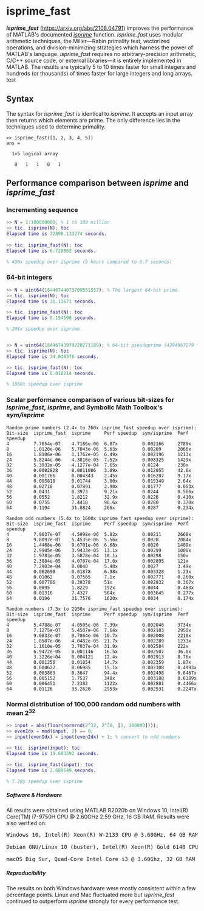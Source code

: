 # isprime_fast

**_isprime_fast_** (https://arxiv.org/abs/2108.04791) improves the performance of MATLAB's documented [*isprime*](https://www.mathworks.com/help/matlab/ref/isprime.html) function. *isprime_fast* uses modular arithmetic techniques, the Miller—Rabin primality test, vectorized operations, and division-minimizing strategies which harness the power of MATLAB's language. *isprime_fast* requires no arbitrary-precision arithmetic, C/C++ source code, or external libraries—it is entirely implemented in MATLAB. The results are typically 5 to 10 times faster for small integers and hundreds (or thousands) of times faster for large integers and long arrays. test

## Syntax
The syntax for *isprime_fast* is identical to *isprime*. It accepts an input array then returns which elements are prime. The only difference lies in the techniques used to determine primality.
```
>> isprime_fast([1, 2, 3, 4, 5])
ans =

  1×5 logical array

   0   1   1   0   1
```

## Performance comparison between *isprime* and *isprime_fast*
### Incrementing sequence
```MATLAB
>> N = 1:100000000; % 1 to 100 million
>> tic, isprime(N); toc
Elapsed time is 32898.133274 seconds.
    
>> tic, isprime_fast(N); toc
Elapsed time is 6.728862 seconds.

% 430x speedup over isprime (9 hours compared to 6.7 seconds)
```

### 64-bit integers

```MATLAB
>> N = uint64(18446744073709551557); % The largest 64-bit prime
>> tic, isprime(N); toc
Elapsed time is 31.11671 seconds.

>> tic, isprime_fast(N); toc
Elapsed time is 0.154598 seconds.

% 201x speedup over isprime


>> N = uint64(18446743979220271189); % 64-bit pseudoprime (4294967279 * 4294967291)
>> tic, isprime(N); toc
Elapsed time is 34.040376 seconds.

>> tic, isprime_fast(N); toc
Elapsed time is 0.018214 seconds.

% 1868x speedup over isprime
```

### Scalar performance comparison of various bit-sizes for *isprime_fast*, *isprime*, and Symbolic Math Toolbox's *sym/isprime*
```
Random prime numbers (2.4x to 260x isprime_fast speedup over isprime):
Bit-size  isprime_fast  isprime     Perf speedup  sym/isprime  Perf speedup
4         7.7654e-07    4.7186e-06  6.07x         0.002166     2789x
8         1.0120e-06    5.7043e-06  5.63x         0.00209      2066x
16        1.8106e-06    1.1762e-05  6.49x         0.002196     1213x
24        5.8244e-06    4.3816e-05  7.52x         0.008325     1429x
32        5.3932e-05    4.1277e-04  7.65x         0.0124       230x
36        0.0002828     0.0011006   3.89x         0.012055     42.6x
40        0.001766      0.004343    2.45x         0.016207     9.17x
44        0.005818      0.01744     3.00x         0.015349     2.64x
48        0.02718       0.07891     2.90x         0.01777      0.653x
52        0.0431        0.3973      9.21x         0.0244       0.566x
56        0.0552        1.8212      32.9x         0.0226       0.410x
60        0.0755        7.4418      98.6x         0.0280       0.370x
64        0.1194        31.8824     266x          0.0287       0.234x

Random odd numbers (5.4x to 1600x isprime_fast speedup over isprime):
Bit-size  isprime_fast  isprime     Perf speedup  sym/isprime  Perf speedup
4         7.9037e-07    4.5998e-06  5.82x         0.00211      2668x
8         9.8097e-07    5.4535e-06  5.56x         0.0020       2084x
16        1.4468e-06    9.6701e-06  6.68x         0.0020       1409x
24        2.9905e-06    3.9433e-05  13.1x         0.00299      1000x
32        1.9783e-05    3.5878e-04  18.1x         0.00298      150x
36        2.3884e-05    4.0707e-04  17.0x         0.002895     121x
40        7.2903e-04    0.0040      5.48x         0.0027       3.49x
44        0.002690      0.01878     6.98x         0.003328     1.23x
48        0.01062       0.07565     7.1x          0.002771     0.260x
52        0.007706      0.39378     51x           0.002832     0.367x
56        0.0095        1.8229      192x          0.0044       0.463x
60        0.01316       7.4327      564x          0.003645     0.277x
64        0.0196        31.7576     1620x         0.0034       0.174x

Random numbers (7.3x to 2950x isprime_fast speedup over isprime):
Bit-size  isprime_fast  isprime     Perf speedup  sym/isprime  Perf speedup
4         5.4788e-07    4.0505e-06  7.39x         0.002046     3734x
8         7.1275e-07    5.4507e-06  7.64x         0.002103     2950x
16        9.0833e-07    9.7864e-06  10.7x         0.002008     2210x
24        1.8587e-06    4.0482e-05  21.7x         0.002289     1231x
32        1.1610e-05    3.7037e-04  31.9x         0.002584     222x
36        6.9472e-05    0.001146    16.5x         0.002507     36.0x
40        3.3226e-04    0.004121    12.4x         0.002913     8.76x
44        0.001256      0.01854     14.7x         0.002359     1.87x
48        0.004622      0.06985     15.1x         0.002308     0.4993x
52        0.003863      0.3647      94.4x         0.002498     0.6467x
56        0.005152      1.7537      340x          0.003188     0.6189x
60        0.006451      7.2382      1122x         0.002881     0.4466x
64        0.01126       33.2620     2953x         0.002531     0.2247x
```

### Normal distribution of 100,000 random odd numbers with mean 2<sup>32</sup>
```MATLAB
>> input = abs(floor(normrnd(2^32, 2^30, [1, 100000])));
>> evenIdx = mod(input, 2) == 0;
>> input(evenIdx) = input(evenIdx) + 1; % convert to odd numbers

>> tic, isprime(input); toc
Elapsed time is 19.603392 seconds.

>> tic, isprime_fast(input); toc
Elapsed time is 2.689549 seconds.

% 7.28x speedup over isprime
```

##### Software & Hardware
All results were obtained using MATLAB R2020b on Windows 10, Intel(R) Core(TM) i7-9750H CPU @ 2.60GHz 2.59 GHz, 16 GB RAM. Results were also verified on:<br/>
<pre>
Windows 10, Intel(R) Xeon(R) W-2133 CPU @ 3.60GHz, 64 GB RAM<br/>
Debian GNU/Linux 10 (buster), Intel(R) Xeon(R) Gold 6140 CPU @ 2.30GHz, 51 GiB RAM<br/>
macOS Big Sur, Quad-Core Intel Core i3 @ 3.60Ghz, 32 GB RAM
</pre>

##### Reproducibility
The results on both Windows hardware were mostly consistent within a few percentage points. Linux and Mac fluctuated more but *isprime_fast* continued to outperform *isprime* strongly for every performance test.
